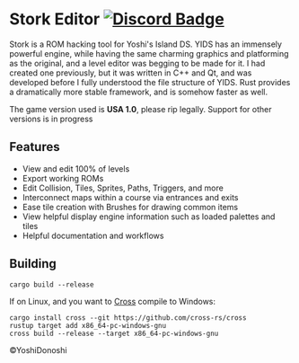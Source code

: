 Stork Editor
[![Discord Badge]][discord]
=============

[Discord Badge]: https://img.shields.io/static/v1?message=Discord&logo=discord&labelColor=5c5c5c&color=7289DA&logoColor=white&label=%20
[discord]: https://discord.gg/Fy4za2WsT6

Stork is a ROM hacking tool for Yoshi's Island DS. YIDS has an immensely powerful engine, while having the same charming graphics and platforming as the original, and a level editor was begging to be made for it. I had created one previously, but it was written in C++ and Qt, and was developed before I fully understood the file structure of YIDS. Rust provides a dramatically more stable framework, and is somehow faster as well.

The game version used is **USA 1.0**, please rip legally. Support for other versions is in progress

## Features

- View and edit 100% of levels
- Export working ROMs
- Edit Collision, Tiles, Sprites, Paths, Triggers, and more
- Interconnect maps within a course via entrances and exits
- Ease tile creation with Brushes for drawing common items
- View helpful display engine information such as loaded palettes and tiles
- Helpful documentation and workflows

## Building

`cargo build --release`

If on Linux, and you want to [Cross](https://github.com/cross-rs/cross) compile to Windows:
```
cargo install cross --git https://github.com/cross-rs/cross
rustup target add x86_64-pc-windows-gnu
cross build --release --target x86_64-pc-windows-gnu
```

©YoshiDonoshi
